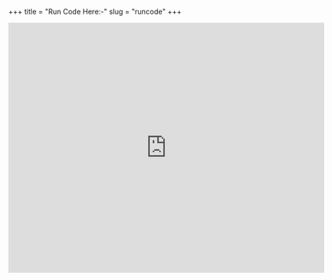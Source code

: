 +++
title = "Run Code Here:-"
slug = "runcode"
+++


<iframe src="https://trinket.io/embed/python/33e5c3b81b?start=result&showInstructions=true" width="125%" height="500" frameborder="0" marginwidth="0" marginheight="0" allowfullscreen></iframe>



